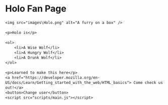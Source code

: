 <!DOCTYPE html>
<html lang="en-US">
  <head>
    <meta charset="utf-8" />
    <meta name="viewport" content="width=device-width" />
	<link href="styles/style.css" rel="stylesheet" />
	<link rel="preconnect" href="https://fonts.googleapis.com">
	<link rel="preconnect" href="https://fonts.gstatic.com" crossorigin>
	<link href="https://fonts.googleapis.com/css2?family=Comic+Neue:wght@300&display=swap" rel="stylesheet">
    <title>My test page</title>
  </head>
  <body>
<h1>Holo Fan Page</h1>

  
    <img src="images\Holo.png" alt="A furry on a box" />
	
	<p>Holo is</p>

	<ol>
		<li>A Wise Wolf</li>
		<li>A Hungry Wolf</li>
		<li>A Drunk Wolf</li>
	</ol>
	
	<p>Learned to make this here</p>
	<a href="https://developer.mozilla.org/en-US/docs/Learn/Getting_started_with_the_web/HTML_basics"> Come check us out!</a>
	<button>Change user</button>
	<script src="scripts/main.js"></script>
  </body>
</html>
